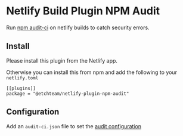 # Netlify Build Plugin NPM Audit

Run [npm audit-ci](https://www.npmjs.com/package/audit-ci) on netlify builds to catch security errors.

## Install

Please install this plugin from the Netlify app.

Otherwise you can install this from npm and add the following to your `netlify.toml`

```
[[plugins]]
package = "@etchteam/netlify-plugin-npm-audit"
```

## Configuration

Add an `audit-ci.json` file to set the [audit configuration](https://www.npmjs.com/package/audit-ci)
